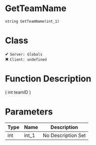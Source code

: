 # GetTeamName
```
string GetTeamName(int_1)
```
# Class
✔ `Server: Globals`  
✖ `Client: undefined`  

# Function Description
( int teamID )
# Parameters
Type|Name|Description
--|--|--
int|int_1|No Description Set

